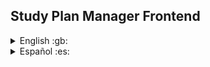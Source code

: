 
## Study Plan Manager Frontend

<details>
  <summary>English :gb:</summary>

# Repository Description

Welcome to the frontend repository of **Study Plan Manager** – an application designed to organize and manage academic study plans. This frontend provides an intuitive user interface for interacting with the platform, allowing users to manage subjects, study plans, and their academic progress efficiently.

## Key Features:

- **User-Friendly Interface:** Intuitive and responsive design for managing study plans and subjects.
- **Dynamic Visualization:** Real-time visualization of study plans, current enrollments, and progress tracking.
- **Interactive Filters:** Easily filter and sort subjects based on status, prerequisites, and performance.

## Upcoming Features (Future):

- **Plan Sharing:** Share study plans with others and import plans from university websites or PDFs.
- **Class Schedule Calendar:** View and manage class schedules with special events.

## Technologies:

- **React.js** for building the user interface.
- **Node.js** for server management
- **SCSS** for styles

## Requirements:

- **Node.js 17.5.0 or higher**
- **npm** or **yarn** package manager

## Setup Instructions:

> [!IMPORTANT]
> The following instructions do not include the necessary steps for this project's backend setup. for more info, please [check this repository.](https://github.com/lelox028/study-plan-manager-api)

1. Clone the Repository:
   ```bash
   git clone https://github.com/your-username/study-plan-manager-frontend.git
   ```

2. Navigate to the Project Directory:
   ```bash
   cd StudyPlanManager
   ```

3. Install Dependencies:
   ```bash
   npm install
   # or
   yarn install
   ```

4. Run the Application:
   ```bash
   npm start
   # or
   yarn start
   ```

5. Access the Application:
   Open your browser and navigate to `http://localhost:3000`.

</details>

<details>
  <summary>Español :es:</summary>

# Descripción del Repositorio

Bienvenido al repositorio del frontend de **Study Plan Manager** – una aplicación diseñada para organizar y gestionar planes de estudio académicos. Este frontend ofrece una interfaz intuitiva para interactuar con la plataforma y gestionar asignaturas, planes de estudio y el progreso académico de manera eficiente.

## Características Clave:

- **Interfaz Amigable:** Diseño intuitivo y responsivo para gestionar planes de estudio y asignaturas.
- **Visualización Dinámica:** Visualización en tiempo real de los planes de estudio, inscripciones actuales y seguimiento del progreso.
- **Filtros Interactivos:** Filtra y ordena asignaturas según estado, correlatividades y rendimiento.

## Tecnologías:

- **React.js** para la construcción de la interfaz.
- **Node.js** para manejo de servidor.
- **SCSS** para estilos

## Requisitos:

- **Node.js 17.5.0 o superior**
- **npm** o **yarn**

## Instrucciones para Configurar el Proyecto:

> [!IMPORTANT]
> Los pasos descriptos a continuacion no incluyen la configuracion del backend del proyecto. para mas informacion [consulte el siguiente repositorio](https://github.com/lelox028/study-plan-manager-api)

1. Clona el Repositorio:
   ```bash
   git clone https://github.com/your-username/study-plan-manager-frontend.git
   ```

2. Accede al Directorio del Proyecto:
   ```bash
   cd StudyPlanManager
   ```

3. Instala las Dependencias:
   ```bash
   npm install
   # o
   yarn install
   ```

4. Ejecuta la Aplicación:
   ```bash
   npm start
   # o
   yarn start
   ```

5. Accede a la Aplicación:
   Abre tu navegador y navega a `http://localhost:3000`.

</details>
